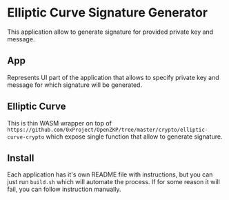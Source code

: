 # Elliptic Curve Signature Generator

This application allow to generate signature for provided private key and message.

## App

Represents UI part of the application that allows to specify private key and message for which signature will be generated.

## Elliptic Curve

This is thin WASM wrapper on top of `https://github.com/0xProject/OpenZKP/tree/master/crypto/elliptic-curve-crypto` which expose single function that allow to generate signature.

## Install

Each application has it's own README file with instructions, but you can just run `build.sh` which will automate the process. If for some reason it will fail, you can follow instruction manually.
